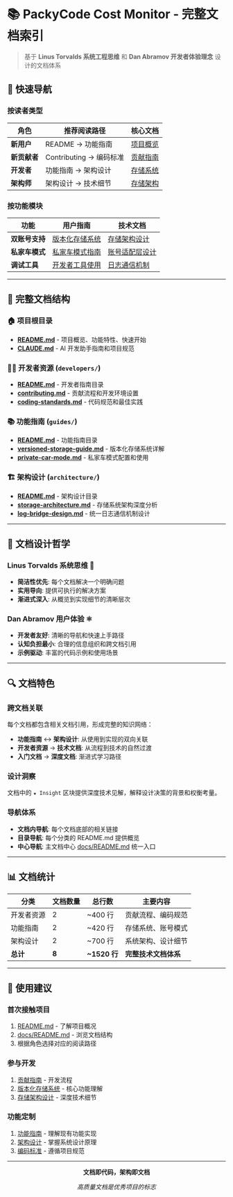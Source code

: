 # 📚 PackyCode Cost Monitor - 完整文档索引

> 基于 **Linus Torvalds 系统工程思维** 和 **Dan Abramov 开发者体验理念** 设计的文档体系

## 🎯 快速导航

### 按读者类型
| 角色 | 推荐阅读路径 | 核心文档 |
|-----|-------------|---------|
| **新用户** | README → 功能指南 | [项目概览](../README.md) |
| **新贡献者** | Contributing → 编码标准 | [贡献指南](developers/contributing.md) |
| **开发者** | 功能指南 → 架构设计 | [存储系统](guides/versioned-storage-guide.md) |
| **架构师** | 架构设计 → 技术细节 | [存储架构](architecture/storage-architecture.md) |

### 按功能模块
| 功能 | 用户指南 | 技术文档 |
|-----|---------|----------|
| **双账号支持** | [版本化存储系统](guides/versioned-storage-guide.md) | [存储架构设计](architecture/storage-architecture.md) |
| **私家车模式** | [私家车模式指南](guides/private-car-mode.md) | [账号适配层设计](guides/private-car-mode.md#架构说明) |
| **调试工具** | [开发者工具使用](guides/private-car-mode.md#开发者测试工具) | [日志通信机制](architecture/log-bridge-design.md) |

---

## 📂 完整文档结构

### 🏠 项目根目录
- **[README.md](../README.md)** - 项目概览、功能特性、快速开始
- **[CLAUDE.md](../CLAUDE.md)** - AI 开发助手指南和项目规范

### 👨‍💻 开发者资源 (`developers/`)
- **[README.md](developers/README.md)** - 开发者指南目录
- **[contributing.md](developers/contributing.md)** - 贡献流程和开发环境设置
- **[coding-standards.md](developers/coding-standards.md)** - 代码规范和最佳实践

### 📚 功能指南 (`guides/`)
- **[README.md](guides/README.md)** - 功能指南目录
- **[versioned-storage-guide.md](guides/versioned-storage-guide.md)** - 版本化存储系统详解
- **[private-car-mode.md](guides/private-car-mode.md)** - 私家车模式配置和使用

### 🏗️ 架构设计 (`architecture/`)
- **[README.md](architecture/README.md)** - 架构设计目录
- **[storage-architecture.md](architecture/storage-architecture.md)** - 存储系统架构深度分析
- **[log-bridge-design.md](architecture/log-bridge-design.md)** - 统一日志通信机制设计

---

## 🎨 文档设计哲学

### Linus Torvalds 系统思维 🐧
- **简洁性优先**: 每个文档解决一个明确问题
- **实用导向**: 提供可执行的解决方案
- **渐进式深入**: 从概览到实现细节的清晰层次

### Dan Abramov 用户体验 ⚛️
- **开发者友好**: 清晰的导航和快速上手路径
- **认知负担最小**: 合理的信息组织和跨文档引用
- **示例驱动**: 丰富的代码示例和使用场景

---

## 🔍 文档特色

### 跨文档关联
每个文档都包含相关文档引用，形成完整的知识网络：
- **功能指南** ↔ **架构设计**: 从使用到实现的双向关联
- **开发者资源** → **技术文档**: 从流程到技术的自然过渡
- **入门文档** → **深度文档**: 渐进式学习路径

### 设计洞察
文档中的 `★ Insight` 区块提供深度技术见解，解释设计决策的背景和权衡考量。

### 导航体系
- **文档内导航**: 每个文档底部的相关链接
- **目录导航**: 每个分类的 README.md 提供概览
- **中心导航**: 主文档中心 [docs/README.md](README.md) 统一入口

---

## 📊 文档统计

| 分类 | 文档数量 | 总行数 | 主要内容 |
|-----|---------|--------|----------|
| 开发者资源 | 2 | ~400 行 | 贡献流程、编码规范 |
| 功能指南 | 2 | ~420 行 | 存储系统、账号模式 |
| 架构设计 | 2 | ~700 行 | 系统架构、设计细节 |
| **总计** | **8** | **~1520 行** | **完整技术文档体系** |

---

## 🚀 使用建议

### 首次接触项目
1. [README.md](../README.md) - 了解项目概况
2. [docs/README.md](README.md) - 浏览文档结构
3. 根据角色选择对应的阅读路径

### 参与开发
1. [贡献指南](developers/contributing.md) - 开发流程
2. [版本化存储系统](guides/versioned-storage-guide.md) - 核心功能理解
3. [存储架构设计](architecture/storage-architecture.md) - 深度技术细节

### 功能定制
1. [功能指南](guides/) - 理解现有功能实现
2. [架构设计](architecture/) - 掌握系统设计原理
3. [编码标准](developers/coding-standards.md) - 遵循项目规范

---

<div align="center">
  <p><strong>文档即代码，架构即文档</strong></p>
  <p><em>高质量文档是优秀项目的标志</em></p>
</div>
